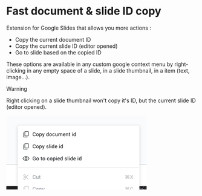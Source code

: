 # Fast document & slide ID copy

Extension for Google Slides that allows you more actions :

- Copy the current document ID
- Copy the current slide ID (editor opened)
- Go to slide based on the copied ID

These options are available in any custom google context menu by right-clicking in any empty space of a slide, in a slide thumbnail, in a item (text, image...).

> [!WARNING]  
> Right clicking on a slide thumbnail won't copy it's ID, but the current slide ID (editor opened).

![Menu item](./assets/menu.png)
